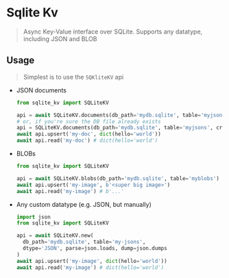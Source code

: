 # Sqlite Kv

> Async Key-Value interface over SQLite. Supports any datatype, including JSON and BLOB

## Usage

> Simplest is to use the `SQKliteKV` api

- JSON documents

  ```python
  from sqlite_kv import SQLiteKV

  api = await SQLiteKV.documents(db_path='mydb.sqlite', table='myjsons')
  # or, if you're sure the DB file already exists
  api = SQLiteKV.documents(db_path='mydb.sqlite', table='myjsons', create=False)
  await api.upsert('my-doc', dict(hello='world'))
  await api.read('my-doc') # dict(hello='world')
  ```

- BLOBs
  
  ```python
  from sqlite_kv import SQLiteKV

  api = await SQLiteKV.blobs(db_path='mydb.sqlite', table='myblobs')
  await api.upsert('my-image', b'<super big image>')
  await api.read('my-image') # b'...'
  ```

- Any custom datatype (e.g. JSON, but manually)

  ```python
  import json
  from sqlite_kv import SQLiteKV

  api = await SQLiteKV.new(
    db_path='mydb.sqlite', table='my-jsons',
    dtype='JSON', parse=json.loads, dump=json.dumps
  )
  await api.upsert('my-image', dict(hello='world'))
  await api.read('my-image') # dict(hello='world')
  ```